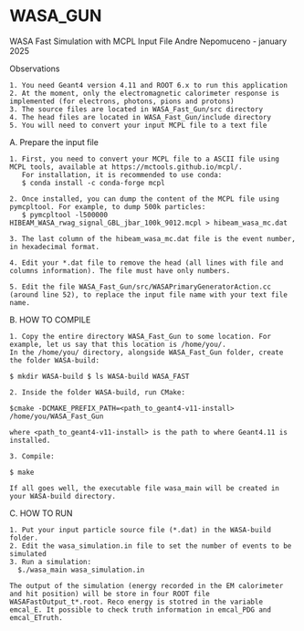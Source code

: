 # WASA_GUN
WASA Fast Simulation with MCPL Input File
Andre Nepomuceno - january 2025

Observations

    1. You need Geant4 version 4.11 and ROOT 6.x to run this application
    2. At the moment, only the electromagnetic calorimeter response is implemented (for electrons, photons, pions and protons)
    3. The source files are located in WASA_Fast_Gun/src directory
    4. The head files are located in WASA_Fast_Gun/include directory
    5. You will need to convert your input MCPL file to a text file
    
 A. Prepare the input file
 
    1. First, you need to convert your MCPL file to a ASCII file using MCPL tools, available at https://mctools.github.io/mcpl/. 
       For installation, it is recommended to use conda:
       $ conda install -c conda-forge mcpl
    
    2. Once installed, you can dump the content of the MCPL file using pymcpltool. For example, to dump 500k particles:
       $ pymcpltool -l500000 HIBEAM_WASA_rwag_signal_GBL_jbar_100k_9012.mcpl > hibeam_wasa_mc.dat
    
    3. The last column of the hibeam_wasa_mc.dat file is the event number, in hexadecimal format. 
    
    4. Edit your *.dat file to remove the head (all lines with file and columns information). The file must have only numbers. 
    
    5. Edit the file WASA_Fast_Gun/src/WASAPrimaryGeneratorAction.cc (around line 52), to replace the input file name with your text file name.
    
B. HOW TO COMPILE

    1. Copy the entire directory WASA_Fast_Gun to some location. For example, let us say that this location is /home/you/.
    In the /home/you/ directory, alongside WASA_Fast_Gun folder, create the folder WASA-build:

    $ mkdir WASA-build $ ls WASA-build WASA_FAST

    2. Inside the folder WASA-build, run CMake:

    $cmake -DCMAKE_PREFIX_PATH=<path_to_geant4-v11-install> /home/you/WASA_Fast_Gun

    where <path_to_geant4-v11-install> is the path to where Geant4.11 is installed.

    3. Compile:

    $ make

    If all goes well, the executable file wasa_main will be created in your WASA-build directory.

 C. HOW TO RUN
   
    1. Put your input particle source file (*.dat) in the WASA-build folder.
    2. Edit the wasa_simulation.in file to set the number of events to be simulated
    3. Run a simulation:
      $./wasa_main wasa_simulation.in
   
    The output of the simulation (energy recorded in the EM calorimeter and hit position) will be store in four ROOT file WASAFastOutput_t*.root. Reco energy is stotred in the variable emcal_E. It possible to check truth information in emcal_PDG and emcal_ETruth.
    
    
